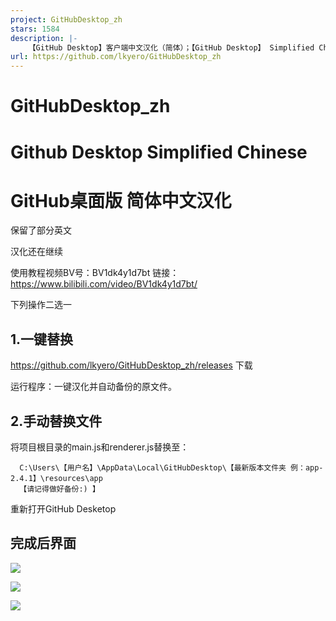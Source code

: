 ```yaml
---
project: GitHubDesktop_zh
stars: 1584
description: |-
    【GitHub Desktop】客户端中文汉化（简体）；【GitHub Desktop】 Simplified Chinese interface；（GitHub桌面版 中文汉化，非网页插件）
url: https://github.com/lkyero/GitHubDesktop_zh
---
```


# GitHubDesktop_zh
Github Desktop Simplified Chinese
==

GitHub桌面版 简体中文汉化
==
保留了部分英文

汉化还在继续

使用教程视频BV号：BV1dk4y1d7bt
链接：https://www.bilibili.com/video/BV1dk4y1d7bt/

下列操作二选一

1.一键替换
--------
https://github.com/lkyero/GitHubDesktop_zh/releases 下载

运行程序：一键汉化并自动备份的原文件。

2.手动替换文件
---------
将项目根目录的main.js和renderer.js替换至：

      C:\Users\【用户名】\AppData\Local\GitHubDesktop\【最新版本文件夹 例：app-2.4.1】\resources\app
      【请记得做好备份:) 】
      
重新打开GitHub Desketop 

完成后界面
---------
![](https://cdn.jsdelivr.net/gh/lkyero/GitHubDesktop_zh@ced0d74/img/1.PNG)

![](https://cdn.jsdelivr.net/gh/lkyero/GitHubDesktop_zh@ced0d74/img/2.PNG)

![](https://cdn.jsdelivr.net/gh/lkyero/GitHubDesktop_zh@ced0d74/img/3.PNG)
